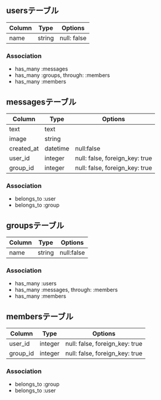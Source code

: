 ## usersテーブル

|Column|Type|Options|
|------|----|-------|
|name|string|null: false|

### Association
- has_many :messages
- has_many :groups, through: :members
- has_many :members

## messagesテーブル

|Column|Type|Options|
|------|----|-------|
|text|text||
|image|string||
|created_at|datetime|null:false|
|user_id|integer|null: false, foreign_key: true|
|group_id|integer|null: false, foreign_key: true|

### Association
- belongs_to :user
- belongs_to :group

 
## groupsテーブル

|Column|Type|Options|
|------|----|-------|
|name|string|null:false|

### Association
- has_many :users
- has_many :messages, through: :members
- has_many :members

## membersテーブル

|Column|Type|Options|
|------|----|-------|
|user_id|integer|null: false, foreign_key: true|
|group_id|integer|null: false, foreign_key: true|

### Association
- belongs_to :group
- belongs_to :user




